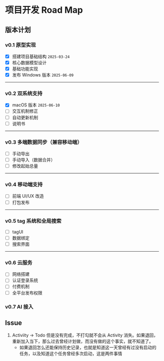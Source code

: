 # 项目开发 Road Map

## 版本计划

### v0.1 原型实现

- [x] 搭建项目基础结构 `2025-03-24`
- [x] 核心数据模型设计
- [x] 基础功能实现
- [x] 发布 Windows 版本 `2025-06-09`

---

### v0.2 双系统支持

- [x] macOS 版本 `2025-06-10`
- [ ] 交互机制修正
- [ ] 自动更新机制
- [ ] 说明书

---

### v0.3 多端数据同步（兼容移动端）

- [ ] 手动导出
- [ ] 手动导入（数据合并）
- [ ] 修改起始总量

---

### v0.4 移动端支持

- [ ] 前端 UI/UX 改造
- [ ] 打包发布

---

### v0.5 tag 系统和全局搜索

- [ ] tagUI
- [ ] 数据绑定
- [ ] 搜索界面

---

### v0.6 云服务

- [ ] 网络搭建
- [ ] 认证登录系统
- [ ] 付费机制
- [ ] 全平台发布权限

### v0.7 AI 接入

## Issue

1. Activiity → Todo 但是没有完成，不打勾就不会从 Activity 消失。如果退回，重新加入当下，那么过去曾经计划做，而没有做的这个事实，就不知道了。
   - 如果退回怎么还能保持历史记录，也就是知道这一天曾经有过没有启动的任务，以及知道这个任务曾经多次启动，这是两件事情
